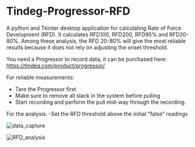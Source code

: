 # Tindeg-Progressor-RFD

A python and Tkinter desktop application for calculating Rate of Force Development (RFD). It calculates RFD100, RFD200, RFD95% and RFD20-80%.
Among these analysis, the RFD 20-80% will give the most reliable results because it does not rely on adjusting the onset threshold.

You need a Progressor to record data, it can be purchased here:
https://tindeq.com/product/progressor/

For reliable measurements:
- Tare the Progressor first
- Make sure to remove all slack in the system before pulling
- Start recording and perform the pull mid-way through the recording.

For the analysis:
-Set the RFD threshold above the initial "false" readings

![data_capture](https://user-images.githubusercontent.com/61838799/194731461-32473792-7688-4be9-aa14-780c75a56697.PNG)

![RFD_analysis](https://user-images.githubusercontent.com/61838799/194731463-3b8d6faa-19e5-4d2d-a9bc-1dce98d4a42d.PNG)
